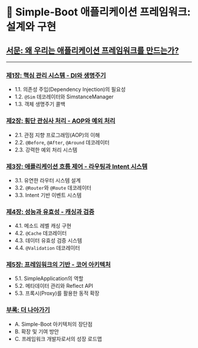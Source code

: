 # 📖 Simple-Boot 애플리케이션 프레임워크: 설계와 구현

## [서문: 왜 우리는 애플리케이션 프레임워크를 만드는가?](./01_introduction.md)

---

### [제1장: 핵심 관리 시스템 - DI와 생명주기](./02_chapter1_di_lifecycle.md)
- 1.1. 의존성 주입(Dependency Injection)의 필요성
- 1.2. `@Sim` 데코레이터와 SimstanceManager
- 1.3. 객체 생명주기 콜백

### [제2장: 횡단 관심사 처리 - AOP와 예외 처리](./03_chapter2_aop_exception.md)
- 2.1. 관점 지향 프로그래밍(AOP)의 이해
- 2.2. `@Before`, `@After`, `@Around` 데코레이터
- 2.3. 강력한 예외 처리 시스템

### [제3장: 애플리케이션 흐름 제어 - 라우팅과 Intent 시스템](./04_chapter3_routing_intent.md)
- 3.1. 유연한 라우터 시스템 설계
- 3.2. `@Router`와 `@Route` 데코레이터
- 3.3. Intent 기반 이벤트 시스템

### [제4장: 성능과 유효성 - 캐싱과 검증](./05_chapter4_cache_validation.md)
- 4.1. 메소드 레벨 캐싱 구현
- 4.2. `@Cache` 데코레이터
- 4.3. 데이터 유효성 검증 시스템
- 4.4. `@Validation` 데코레이터

### [제5장: 프레임워크의 기반 - 코어 아키텍처](./06_chapter5_core_architecture.md)
- 5.1. SimpleApplication의 역할
- 5.2. 메타데이터 관리와 Reflect API
- 5.3. 프록시(Proxy)를 활용한 동적 확장

### [부록: 더 나아가기](./07_appendix.md)
- A. Simple-Boot 아키텍처의 장단점
- B. 확장 및 기여 방안
- C. 프레임워크 개발자로서의 성장 로드맵
